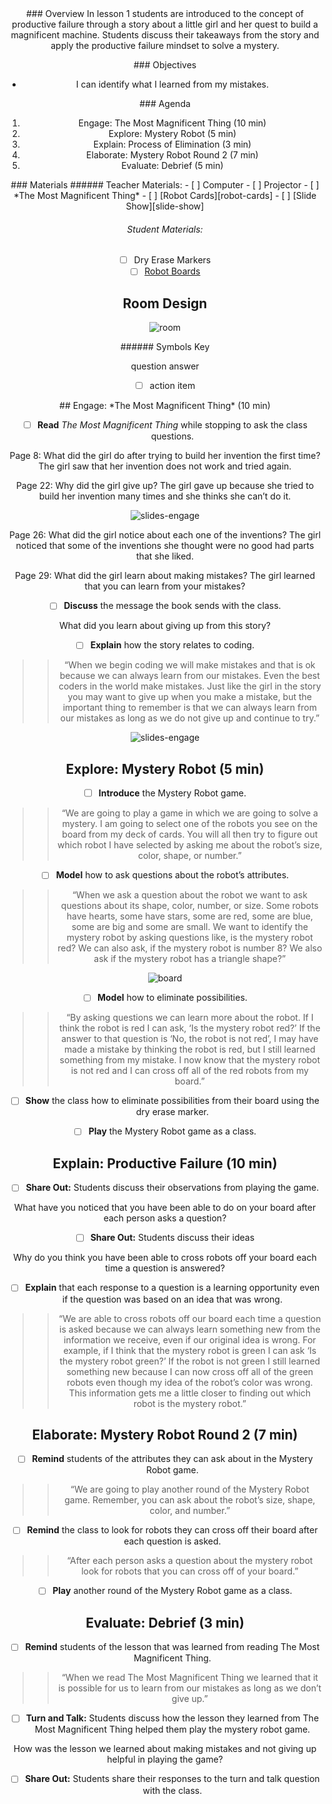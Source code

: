 <header class='header' title='Mystery Robot' subtitle='Lesson 01'/>

<notable>
<iconp src='/icons/activity.png'>### Overview</iconp>
In lesson 1 students are introduced to the concept of productive failure through a story about a little girl and her quest to build a magnificent machine. Students discuss their takeaways from the story and apply the productive failure mindset to solve a mystery.

<iconp src='/icons/objectives.png'>### Objectives</iconp>
- I can identify what I learned from my mistakes.

<iconp src='/icons/agenda.png'>### Agenda</iconp>

1. Engage: The Most Magnificent Thing (10 min)
1. Explore: Mystery Robot (5 min)
1. Explain: Process of Elimination (3 min)
1. Elaborate: Mystery Robot Round 2 (7 min)
1. Evaluate: Debrief (5 min)

<note>
<iconp src='/icons/materials.png'>### Materials</iconp>
###### Teacher Materials:
- [ ] Computer
- [ ] Projector
- [ ] *The Most Magnificent Thing*
- [ ] [Robot Cards][robot-cards]
- [ ] [Slide Show][slide-show]

###### Student Materials:
- [ ] Dry Erase Markers
- [ ] [Robot Boards][robot-boards]

</note>

<pagebreak/>

## Room Design

![room](./images/layout-rug.png)

<note borderLeft='2px solid green' mt='2em'>
###### Symbols Key

<iconp ml='1.65em' type='question'>question</iconp>
<iconp ml='1.65em' type='answer'>answer</iconp>
- [ ] action item
</note>

<pagebreak/>
## Engage: *The Most Magnificent Thing* (10 min)

- [ ] **Read** *The Most Magnificent Thing* while stopping to ask the class questions.

<iconp type='question'>Page 8: What did the girl do after trying to build her invention the first time?</iconp>
<iconp type='answer'>The girl saw that her invention does not work and tried again.</iconp>

<iconp type='question'>Page 22: Why did the girl give up?</iconp>
<iconp type='answer'>The girl gave up because she tried to build her invention many times and she thinks she can’t do it.</iconp>

<note>![slides-engage](./images/engage.png)</note>

<iconp type='question'>Page 26: What did the girl notice about each one of the inventions?</iconp>
<iconp type='answer'>The girl noticed that some of the inventions she thought were no good had parts that she liked.</iconp>

<iconp type='question'>Page 29: What did the girl learn about making mistakes?</iconp>
<iconp type='answer'>The girl learned that you can learn from your mistakes?</iconp>

- [ ] **Discuss** the message the book sends with the class.

<iconp type='question'>What did you learn about giving up from this story?</iconp>

- [ ] **Explain** how the story relates to coding.
>> “When we begin coding we will make mistakes and that is ok because we can always learn from our mistakes. Even the best coders in the world make mistakes. Just like the girl in the story you may want to give up when you make a mistake, but the important thing to remember is that we can always learn from our mistakes as long as we do not give up and continue to try.”

<note>![slides-engage](./images/engage-two.png)</note>

## Explore: Mystery Robot (5 min)
- [ ] **Introduce** the Mystery Robot game.
>> “We are going to play a game in which we are going to solve a mystery. I am going to select one of the robots you see on the board from my deck of cards. You will all then try to figure out which robot I have selected by asking me about the robot’s size, color, shape, or number.”


- [ ] **Model** how to ask questions about the robot’s attributes.
>> “When we ask a question about the robot we want to ask questions about its shape, color, number, or size. Some robots have hearts, some have stars, some are red, some are blue, some are big and some are small. We want to identify the mystery robot by asking questions like, is the mystery robot red?  We can also ask, if the mystery robot is number 8? We also ask if the mystery robot has a triangle shape?”

![board](./images/robot-board.png)

- [ ] **Model** how to eliminate possibilities.
>> “By asking questions we can learn more about the robot. If I think the robot is red I can ask, ‘Is the mystery robot red?’ If the answer to that question is ‘No, the robot is not red’, I may have made a mistake by thinking the robot is red, but I still learned something from my mistake. I now know that the mystery robot is not red and I can cross off all of the red robots from my board.”

- [ ] **Show** the class how to eliminate possibilities from their board using the dry erase marker.

- [ ] **Play** the Mystery Robot game as a class.


## Explain: Productive Failure (10 min)
- [ ] **Share Out:** Students discuss their observations from playing the game.

<iconp type='question'>What have you noticed that you have been able to do on your board after each person asks a question?</iconp>

- [ ] **Share Out:** Students discuss their ideas

<iconp type='question'>Why do you think you have been able to cross robots off your board each time a question is answered?</iconp>

- [ ] **Explain** that each response to a question is a learning opportunity even if the question was based on an idea that was wrong.
>> “We are able to cross robots off our board each time a question is asked because we can always learn something new from the information we receive, even if our original idea is wrong. For example, if I think that the mystery robot is green I can ask ‘Is the mystery robot green?’ If the robot is not green I still learned something new because I can now cross off all of the green robots even though my idea of the robot’s color was wrong. This information gets me a little closer to finding out which robot is the mystery robot.”

## Elaborate: Mystery Robot Round 2 (7 min)
- [ ] **Remind** students of the attributes they can ask about in the Mystery Robot game.
>> “We are going to play another round of the Mystery Robot game. Remember, you can ask about the robot’s size, shape, color, and number.”

- [ ] **Remind** the class to look for robots they can cross off their board after each question is asked.
>> “After each person asks a question about the mystery robot look for robots that you can cross off of your board.”

- [ ] **Play** another round of the Mystery Robot game as a class.

## Evaluate: Debrief (3 min)
- [ ] **Remind** students of the lesson that was learned from reading The Most Magnificent Thing.
>> “When we read The Most Magnificent Thing we learned that it is possible for us to learn from our mistakes as long as we don’t give up.”

- [ ] **Turn and Talk:** Students discuss how the lesson they learned from The Most Magnificent Thing helped them play the mystery robot game.

<iconp type='question'>How was the lesson we learned about making mistakes and not giving up helpful in playing the game?</iconp>

- [ ] **Share Out:** Students share their responses to the turn and talk question with the class.

</notable>

[slide-show]: https://drive.google.com/open?id=1bIGou3ARKNB78DqcmsXUgywcwctqkx-pHWLKNK5IzpU
[robot-boards]: https://drive.google.com/open?id=0B48_2vIyABioa0Z0WXFfbFllaGc
[robot-cards]: https://drive.google.com/open?id=0B48_2vIyABioRWN5b2ZtM0JWcE0
